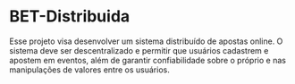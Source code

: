 # BET-Distribuida
Esse projeto visa desenvolver um sistema distribuído de apostas online. O sistema deve ser descentralizado e permitir que usuários cadastrem e apostem em eventos, além de garantir confiabilidade sobre o próprio e nas manipulações de valores entre os usuários.
